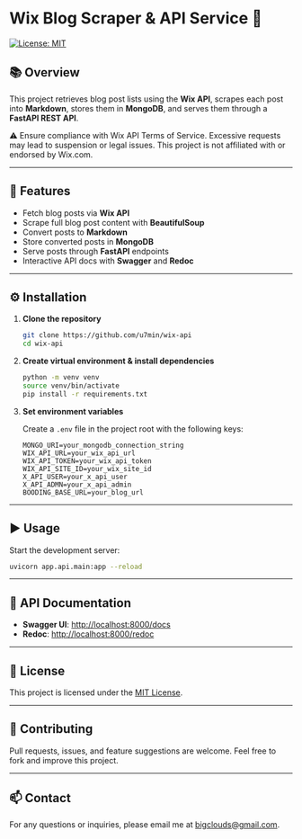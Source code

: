 # Wix Blog Scraper & API Service 📝

[![License: MIT](https://img.shields.io/badge/License-MIT-yellow.svg)](LICENSE)

## 📚 Overview 

This project retrieves blog post lists using the **Wix API**, scrapes each post into **Markdown**, stores them in **MongoDB**, and serves them through a **FastAPI REST API**.

⚠️ Ensure compliance with Wix API Terms of Service. Excessive requests may lead to suspension or legal issues. This project is not affiliated with or endorsed by Wix.com.

---

## 🚀 Features

* Fetch blog posts via **Wix API**
* Scrape full blog post content with **BeautifulSoup**
* Convert posts to **Markdown**
* Store converted posts in **MongoDB**
* Serve posts through **FastAPI** endpoints
* Interactive API docs with **Swagger** and **Redoc**

---

## ⚙️ Installation

1. **Clone the repository**

   ```bash
   git clone https://github.com/u7min/wix-api
   cd wix-api
   ```

2. **Create virtual environment & install dependencies**

   ```bash
   python -m venv venv
   source venv/bin/activate
   pip install -r requirements.txt
   ```

3. **Set environment variables**

   Create a `.env` file in the project root with the following keys:

   ```env
   MONGO_URI=your_mongodb_connection_string
   WIX_API_URL=your_wix_api_url
   WIX_API_TOKEN=your_wix_api_token
   WIX_API_SITE_ID=your_wix_site_id
   X_API_USER=your_x_api_user
   X_API_ADMN=your_x_api_admin
   BOODING_BASE_URL=your_blog_url
   ```

---

## ▶️ Usage

Start the development server:

```bash
uvicorn app.api.main:app --reload
```

---

## 📝 API Documentation

* **Swagger UI**: [http://localhost:8000/docs](http://localhost:8000/docs)
* **Redoc**: [http://localhost:8000/redoc](http://localhost:8000/redoc)

---

## 🪪 License

This project is licensed under the [MIT License](LICENSE).

---

## 🙌 Contributing

Pull requests, issues, and feature suggestions are welcome.
Feel free to fork and improve this project.

---

## 📫 Contact

For any questions or inquiries, please email me at [bigclouds@gmail.com](mailto:bigclouds(at)gmail.com).

